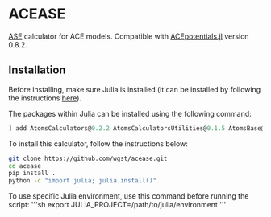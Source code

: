 # ACEASE

[ASE](https://wiki.fysik.dtu.dk/ase/) calculator for ACE models. Compatible with [ACEpotentials.jl](https://github.com/ACEsuit/ACEpotentials.jl) version 0.8.2.

## Installation

Before installing, make sure Julia is installed (it can be installed by following the instructions [here](https://julialang.org/downloads/platform/)).

The packages within Julia can be installed using the following command:
```julia
] add AtomsCalculators@0.2.2 AtomsCalculatorsUtilities@0.1.5 AtomsBase@0.4.2 Unitful@1.21.0 PythonCall@0.9.22 https://github.com/wgst/NQCBase.jl.git 
```

To install this calculator, follow the instructions below:
```sh
git clone https://github.com/wgst/acease.git
cd acease
pip install .
python -c "import julia; julia.install()"
```

To use specific Julia environment, use this command before running the script:
'''sh
export JULIA_PROJECT=/path/to/julia/environment
'''
